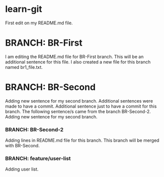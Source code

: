 # learn-git
First edit on my README.md file.

# BRANCH: BR-First
I am editing the README.md file for BR-First branch. This will be an additional sentence for this file. I also created a new file for this branch named br1_file.txt.

# BRANCH: BR-Second
Adding new sentence for my second branch. Additional sentences were made to have a commit.
Additional sentence just to have a commit for this branch.
The following sentence/s came from the branch BR-Second-2.
Adding new sentence for my second branch.

### BRANCH: BR-Second-2
Adding lines in README.md file for this branch. This branch will be merged with BR-Second.


### BRANCH: feature/user-list
Adding user list.
